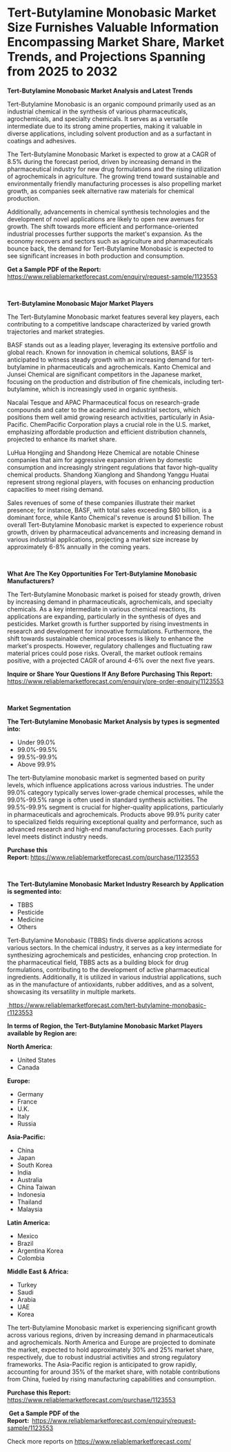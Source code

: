 <p><h1>Tert-Butylamine Monobasic Market Size Furnishes Valuable Information Encompassing Market Share, Market Trends, and Projections Spanning from 2025 to 2032</h1></p><p><strong>Tert-Butylamine Monobasic Market Analysis and Latest Trends</strong></p>
<p><p>Tert-Butylamine Monobasic is an organic compound primarily used as an industrial chemical in the synthesis of various pharmaceuticals, agrochemicals, and specialty chemicals. It serves as a versatile intermediate due to its strong amine properties, making it valuable in diverse applications, including solvent production and as a surfactant in coatings and adhesives.</p><p>The Tert-Butylamine Monobasic Market is expected to grow at a CAGR of 8.5% during the forecast period, driven by increasing demand in the pharmaceutical industry for new drug formulations and the rising utilization of agrochemicals in agriculture. The growing trend toward sustainable and environmentally friendly manufacturing processes is also propelling market growth, as companies seek alternative raw materials for chemical production.</p><p>Additionally, advancements in chemical synthesis technologies and the development of novel applications are likely to open new avenues for growth. The shift towards more efficient and performance-oriented industrial processes further supports the market's expansion. As the economy recovers and sectors such as agriculture and pharmaceuticals bounce back, the demand for Tert-Butylamine Monobasic is expected to see significant increases in both production and consumption.</p></p>
<p><strong>Get a Sample PDF of the Report:&nbsp;</strong> <a href="https://www.reliablemarketforecast.com/enquiry/request-sample/1123553?utm_campaign=3176&utm_medium=2&utm_source=Github&utm_content=ia&utm_term=04042025&utm_id=tert-butylamine-monobasic">https://www.reliablemarketforecast.com/enquiry/request-sample/1123553</a></p>
<p>&nbsp;</p>
<p><strong>Tert-Butylamine Monobasic Major Market Players</strong></p>
<p><p>The Tert-Butylamine Monobasic market features several key players, each contributing to a competitive landscape characterized by varied growth trajectories and market strategies. </p><p>BASF stands out as a leading player, leveraging its extensive portfolio and global reach. Known for innovation in chemical solutions, BASF is anticipated to witness steady growth with an increasing demand for tert-butylamine in pharmaceuticals and agrochemicals. Kanto Chemical and Junsei Chemical are significant competitors in the Japanese market, focusing on the production and distribution of fine chemicals, including tert-butylamine, which is increasingly used in organic synthesis. </p><p>Nacalai Tesque and APAC Pharmaceutical focus on research-grade compounds and cater to the academic and industrial sectors, which positions them well amid growing research activities, particularly in Asia-Pacific. ChemPacific Corporation plays a crucial role in the U.S. market, emphasizing affordable production and efficient distribution channels, projected to enhance its market share.</p><p>LuHua Hongjing and Shandong Heze Chemical are notable Chinese companies that aim for aggressive expansion driven by domestic consumption and increasingly stringent regulations that favor high-quality chemical products. Shandong Xianglong and Shandong Yanggu Huatai represent strong regional players, with focuses on enhancing production capacities to meet rising demand.</p><p>Sales revenues of some of these companies illustrate their market presence; for instance, BASF, with total sales exceeding $80 billion, is a dominant force, while Kanto Chemical's revenue is around $1 billion. The overall Tert-Butylamine Monobasic market is expected to experience robust growth, driven by pharmaceutical advancements and increasing demand in various industrial applications, projecting a market size increase by approximately 6-8% annually in the coming years.</p></p>
<p>&nbsp;</p>
<p><strong>What Are The Key Opportunities For Tert-Butylamine Monobasic Manufacturers?</strong></p>
<p><p>The Tert-Butylamine Monobasic market is poised for steady growth, driven by increasing demand in pharmaceuticals, agrochemicals, and specialty chemicals. As a key intermediate in various chemical reactions, its applications are expanding, particularly in the synthesis of dyes and pesticides. Market growth is further supported by rising investments in research and development for innovative formulations. Furthermore, the shift towards sustainable chemical processes is likely to enhance the market's prospects. However, regulatory challenges and fluctuating raw material prices could pose risks. Overall, the market outlook remains positive, with a projected CAGR of around 4-6% over the next five years.</p></p>
<p><strong>Inquire or Share Your Questions If Any Before Purchasing This Report:</strong> <a href="https://www.reliablemarketforecast.com/enquiry/pre-order-enquiry/1123553?utm_campaign=3176&utm_medium=2&utm_source=Github&utm_content=ia&utm_term=04042025&utm_id=tert-butylamine-monobasic">https://www.reliablemarketforecast.com/enquiry/pre-order-enquiry/1123553</a></p>
<p>&nbsp;</p>
<p><strong>Market Segmentation</strong></p>
<p><strong>The Tert-Butylamine Monobasic Market Analysis by types is segmented into:</strong></p>
<p><ul><li>Under 99.0%</li><li>99.0%-99.5%</li><li>99.5%-99.9%</li><li>Above 99.9%</li></ul></p>
<p><p>The tert-Butylamine monobasic market is segmented based on purity levels, which influence applications across various industries. The under 99.0% category typically serves lower-grade chemical processes, while the 99.0%-99.5% range is often used in standard synthesis activities. The 99.5%-99.9% segment is crucial for higher-quality applications, particularly in pharmaceuticals and agrochemicals. Products above 99.9% purity cater to specialized fields requiring exceptional quality and performance, such as advanced research and high-end manufacturing processes. Each purity level meets distinct industry needs.</p></p>
<p><strong>Purchase this Report:&nbsp;</strong><a href="https://www.reliablemarketforecast.com/purchase/1123553?utm_campaign=3176&utm_medium=2&utm_source=Github&utm_content=ia&utm_term=04042025&utm_id=tert-butylamine-monobasic">https://www.reliablemarketforecast.com/purchase/1123553</a></p>
<p>&nbsp;</p>
<p><strong>The Tert-Butylamine Monobasic Market Industry Research by Application is segmented into:</strong></p>
<p><ul><li>TBBS</li><li>Pesticide</li><li>Medicine</li><li>Others</li></ul></p>
<p><p>Tert-Butylamine Monobasic (TBBS) finds diverse applications across various sectors. In the chemical industry, it serves as a key intermediate for synthesizing agrochemicals and pesticides, enhancing crop protection. In the pharmaceutical field, TBBS acts as a building block for drug formulations, contributing to the development of active pharmaceutical ingredients. Additionally, it is utilized in various industrial applications, such as in the manufacture of antioxidants, rubber additives, and as a solvent, showcasing its versatility in multiple markets.</p></p>
<p><a href="https://www.reliablemarketforecast.com/tert-butylamine-monobasic-r1123553?utm_campaign=3176&utm_medium=2&utm_source=Github&utm_content=ia&utm_term=04042025&utm_id=tert-butylamine-monobasic">&nbsp;https://www.reliablemarketforecast.com/tert-butylamine-monobasic-r1123553</a></p>
<p><strong>In terms of Region, the Tert-Butylamine Monobasic Market Players available by Region are:</strong></p>
<p>
    <p> <strong> North America: </strong>
        <ul>
            <li>United States</li>
            <li>Canada</li>
        </ul>
        </p> 
    <p> <strong> Europe: </strong>
        <ul>
            <li>Germany</li>
            <li>France</li>
            <li>U.K.</li>
            <li>Italy</li>
            <li>Russia</li>
        </ul>
        </p> 
    <p> <strong> Asia-Pacific: </strong>
        <ul>
            <li>China</li>
            <li>Japan</li>
            <li>South Korea</li>
            <li>India</li>
            <li>Australia</li>
            <li>China Taiwan</li>
            <li>Indonesia</li>
            <li>Thailand</li>
            <li>Malaysia</li>
        </ul>
        </p> 
    <p> <strong> Latin America: </strong>
        <ul>
            <li>Mexico</li>
            <li>Brazil</li>
            <li>Argentina Korea</li>
            <li>Colombia</li>
        </ul>
        </p> 
    <p> <strong> Middle East & Africa: </strong>
        <ul>
            <li>Turkey</li>
            <li>Saudi</li>
            <li>Arabia</li>
            <li>UAE</li>
            <li>Korea</li>
        </ul>
    </p>
    </p>
<p><p>The tert-Butylamine Monobasic market is experiencing significant growth across various regions, driven by increasing demand in pharmaceuticals and agrochemicals. North America and Europe are projected to dominate the market, expected to hold approximately 30% and 25% market share, respectively, due to robust industrial activities and strong regulatory frameworks. The Asia-Pacific region is anticipated to grow rapidly, accounting for around 35% of the market share, with notable contributions from China, fueled by rising manufacturing capabilities and consumption.</p></p>
<p><strong>Purchase this Report: </strong><a href="https://www.reliablemarketforecast.com/purchase/1123553?utm_campaign=3176&utm_medium=2&utm_source=Github&utm_content=ia&utm_term=04042025&utm_id=tert-butylamine-monobasic">https://www.reliablemarketforecast.com/purchase/1123553</a></p>
<p>&nbsp;<strong>Get a Sample PDF of the Report:&nbsp;&nbsp;</strong><a href="https://www.reliablemarketforecast.com/enquiry/request-sample/1123553?utm_campaign=3176&utm_medium=2&utm_source=Github&utm_content=ia&utm_term=04042025&utm_id=tert-butylamine-monobasic">https://www.reliablemarketforecast.com/enquiry/request-sample/1123553</a></p>
<p><strong></strong></p>
<p>Check more reports on <a href="https://www.reliablemarketforecast.com/?utm_campaign=3176&utm_medium=2&utm_source=Github&utm_content=ia&utm_term=04042025&utm_id=tert-butylamine-monobasic">https://www.reliablemarketforecast.com/</a></p>